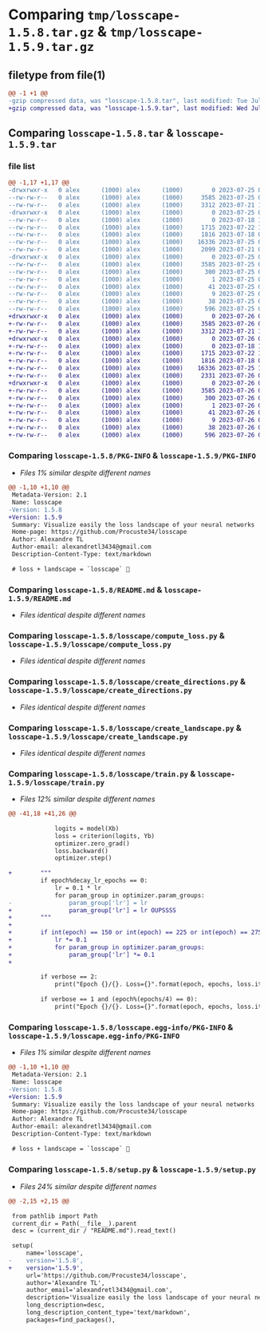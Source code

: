 # Comparing `tmp/losscape-1.5.8.tar.gz` & `tmp/losscape-1.5.9.tar.gz`

## filetype from file(1)

```diff
@@ -1 +1 @@
-gzip compressed data, was "losscape-1.5.8.tar", last modified: Tue Jul 25 08:19:53 2023, max compression
+gzip compressed data, was "losscape-1.5.9.tar", last modified: Wed Jul 26 08:49:04 2023, max compression
```

## Comparing `losscape-1.5.8.tar` & `losscape-1.5.9.tar`

### file list

```diff
@@ -1,17 +1,17 @@
-drwxrwxr-x   0 alex      (1000) alex      (1000)        0 2023-07-25 08:19:53.844528 losscape-1.5.8/
--rw-rw-r--   0 alex      (1000) alex      (1000)     3585 2023-07-25 08:19:53.844528 losscape-1.5.8/PKG-INFO
--rw-rw-r--   0 alex      (1000) alex      (1000)     3312 2023-07-21 13:44:05.000000 losscape-1.5.8/README.md
-drwxrwxr-x   0 alex      (1000) alex      (1000)        0 2023-07-25 08:19:53.844528 losscape-1.5.8/losscape/
--rw-rw-r--   0 alex      (1000) alex      (1000)        0 2023-07-18 12:39:49.000000 losscape-1.5.8/losscape/__init__.py
--rw-rw-r--   0 alex      (1000) alex      (1000)     1715 2023-07-22 18:00:07.000000 losscape-1.5.8/losscape/compute_loss.py
--rw-rw-r--   0 alex      (1000) alex      (1000)     1816 2023-07-18 09:41:21.000000 losscape-1.5.8/losscape/create_directions.py
--rw-rw-r--   0 alex      (1000) alex      (1000)    16336 2023-07-25 08:19:17.000000 losscape-1.5.8/losscape/create_landscape.py
--rw-rw-r--   0 alex      (1000) alex      (1000)     2099 2023-07-21 07:07:54.000000 losscape-1.5.8/losscape/train.py
-drwxrwxr-x   0 alex      (1000) alex      (1000)        0 2023-07-25 08:19:53.844528 losscape-1.5.8/losscape.egg-info/
--rw-rw-r--   0 alex      (1000) alex      (1000)     3585 2023-07-25 08:19:53.000000 losscape-1.5.8/losscape.egg-info/PKG-INFO
--rw-rw-r--   0 alex      (1000) alex      (1000)      300 2023-07-25 08:19:53.000000 losscape-1.5.8/losscape.egg-info/SOURCES.txt
--rw-rw-r--   0 alex      (1000) alex      (1000)        1 2023-07-25 08:19:53.000000 losscape-1.5.8/losscape.egg-info/dependency_links.txt
--rw-rw-r--   0 alex      (1000) alex      (1000)       41 2023-07-25 08:19:53.000000 losscape-1.5.8/losscape.egg-info/requires.txt
--rw-rw-r--   0 alex      (1000) alex      (1000)        9 2023-07-25 08:19:53.000000 losscape-1.5.8/losscape.egg-info/top_level.txt
--rw-rw-r--   0 alex      (1000) alex      (1000)       38 2023-07-25 08:19:53.844528 losscape-1.5.8/setup.cfg
--rw-rw-r--   0 alex      (1000) alex      (1000)      596 2023-07-25 08:19:45.000000 losscape-1.5.8/setup.py
+drwxrwxr-x   0 alex      (1000) alex      (1000)        0 2023-07-26 08:49:04.401615 losscape-1.5.9/
+-rw-rw-r--   0 alex      (1000) alex      (1000)     3585 2023-07-26 08:49:04.401615 losscape-1.5.9/PKG-INFO
+-rw-rw-r--   0 alex      (1000) alex      (1000)     3312 2023-07-21 13:44:05.000000 losscape-1.5.9/README.md
+drwxrwxr-x   0 alex      (1000) alex      (1000)        0 2023-07-26 08:49:04.401615 losscape-1.5.9/losscape/
+-rw-rw-r--   0 alex      (1000) alex      (1000)        0 2023-07-18 12:39:49.000000 losscape-1.5.9/losscape/__init__.py
+-rw-rw-r--   0 alex      (1000) alex      (1000)     1715 2023-07-22 18:00:07.000000 losscape-1.5.9/losscape/compute_loss.py
+-rw-rw-r--   0 alex      (1000) alex      (1000)     1816 2023-07-18 09:41:21.000000 losscape-1.5.9/losscape/create_directions.py
+-rw-rw-r--   0 alex      (1000) alex      (1000)    16336 2023-07-25 11:10:20.000000 losscape-1.5.9/losscape/create_landscape.py
+-rw-rw-r--   0 alex      (1000) alex      (1000)     2331 2023-07-26 08:48:31.000000 losscape-1.5.9/losscape/train.py
+drwxrwxr-x   0 alex      (1000) alex      (1000)        0 2023-07-26 08:49:04.401615 losscape-1.5.9/losscape.egg-info/
+-rw-rw-r--   0 alex      (1000) alex      (1000)     3585 2023-07-26 08:49:04.000000 losscape-1.5.9/losscape.egg-info/PKG-INFO
+-rw-rw-r--   0 alex      (1000) alex      (1000)      300 2023-07-26 08:49:04.000000 losscape-1.5.9/losscape.egg-info/SOURCES.txt
+-rw-rw-r--   0 alex      (1000) alex      (1000)        1 2023-07-26 08:49:04.000000 losscape-1.5.9/losscape.egg-info/dependency_links.txt
+-rw-rw-r--   0 alex      (1000) alex      (1000)       41 2023-07-26 08:49:04.000000 losscape-1.5.9/losscape.egg-info/requires.txt
+-rw-rw-r--   0 alex      (1000) alex      (1000)        9 2023-07-26 08:49:04.000000 losscape-1.5.9/losscape.egg-info/top_level.txt
+-rw-rw-r--   0 alex      (1000) alex      (1000)       38 2023-07-26 08:49:04.401615 losscape-1.5.9/setup.cfg
+-rw-rw-r--   0 alex      (1000) alex      (1000)      596 2023-07-26 08:48:43.000000 losscape-1.5.9/setup.py
```

### Comparing `losscape-1.5.8/PKG-INFO` & `losscape-1.5.9/PKG-INFO`

 * *Files 1% similar despite different names*

```diff
@@ -1,10 +1,10 @@
 Metadata-Version: 2.1
 Name: losscape
-Version: 1.5.8
+Version: 1.5.9
 Summary: Visualize easily the loss landscape of your neural networks
 Home-page: https://github.com/Procuste34/losscape
 Author: Alexandre TL
 Author-email: alexandretl3434@gmail.com
 Description-Content-Type: text/markdown
 
 # loss + landscape = `losscape` 🌄
```

### Comparing `losscape-1.5.8/README.md` & `losscape-1.5.9/README.md`

 * *Files identical despite different names*

### Comparing `losscape-1.5.8/losscape/compute_loss.py` & `losscape-1.5.9/losscape/compute_loss.py`

 * *Files identical despite different names*

### Comparing `losscape-1.5.8/losscape/create_directions.py` & `losscape-1.5.9/losscape/create_directions.py`

 * *Files identical despite different names*

### Comparing `losscape-1.5.8/losscape/create_landscape.py` & `losscape-1.5.9/losscape/create_landscape.py`

 * *Files identical despite different names*

### Comparing `losscape-1.5.8/losscape/train.py` & `losscape-1.5.9/losscape/train.py`

 * *Files 12% similar despite different names*

```diff
@@ -41,18 +41,26 @@
 
             logits = model(Xb)
             loss = criterion(logits, Yb)
             optimizer.zero_grad()
             loss.backward()
             optimizer.step()
 
+        """
         if epoch%decay_lr_epochs == 0:
             lr = 0.1 * lr
             for param_group in optimizer.param_groups:
-                param_group['lr'] = lr
+                param_group['lr'] = lr OUPSSSS
+        """
+        
+        if int(epoch) == 150 or int(epoch) == 225 or int(epoch) == 275:
+            lr *= 0.1
+            for param_group in optimizer.param_groups:
+                param_group['lr'] *= 0.1
+
 
         if verbose == 2:
             print("Epoch {}/{}. Loss={}".format(epoch, epochs, loss.item()))
 
         if verbose == 1 and (epoch%(epochs/4) == 0):
             print("Epoch {}/{}. Loss={}".format(epoch, epochs, loss.item()))
```

### Comparing `losscape-1.5.8/losscape.egg-info/PKG-INFO` & `losscape-1.5.9/losscape.egg-info/PKG-INFO`

 * *Files 1% similar despite different names*

```diff
@@ -1,10 +1,10 @@
 Metadata-Version: 2.1
 Name: losscape
-Version: 1.5.8
+Version: 1.5.9
 Summary: Visualize easily the loss landscape of your neural networks
 Home-page: https://github.com/Procuste34/losscape
 Author: Alexandre TL
 Author-email: alexandretl3434@gmail.com
 Description-Content-Type: text/markdown
 
 # loss + landscape = `losscape` 🌄
```

### Comparing `losscape-1.5.8/setup.py` & `losscape-1.5.9/setup.py`

 * *Files 24% similar despite different names*

```diff
@@ -2,15 +2,15 @@
 
 from pathlib import Path
 current_dir = Path(__file__).parent
 desc = (current_dir / "README.md").read_text()
 
 setup(
     name='losscape',
-    version='1.5.8',
+    version='1.5.9',
     url='https://github.com/Procuste34/losscape',
     author='Alexandre TL',
     author_email='alexandretl3434@gmail.com',
     description='Visualize easily the loss landscape of your neural networks',
     long_description=desc,
     long_description_content_type='text/markdown',
     packages=find_packages(),
```

